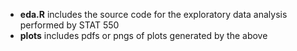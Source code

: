 - **eda.R** includes the source code for the exploratory data analysis performed by STAT 550
- **plots** includes pdfs or pngs of plots generated by the above
